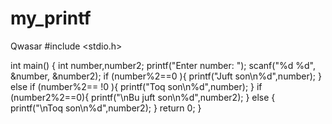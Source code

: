 # my_printf
Qwasar
#include <stdio.h>

int main() {
    int number,number2;
    printf("Enter number: ");
    scanf("%d %d", &number, &number2);
      if (number%2==0 ){
        printf("Juft son\n%d",number);
    }
    else if (number%2== !0 ){
        printf("Toq son\n%d",number);
    }
     if (number2%2==0){
        printf("\nBu juft son\n%d",number2);
    }
    else {
        printf("\nToq son\n%d",number2);
    }
    return 0;
}
